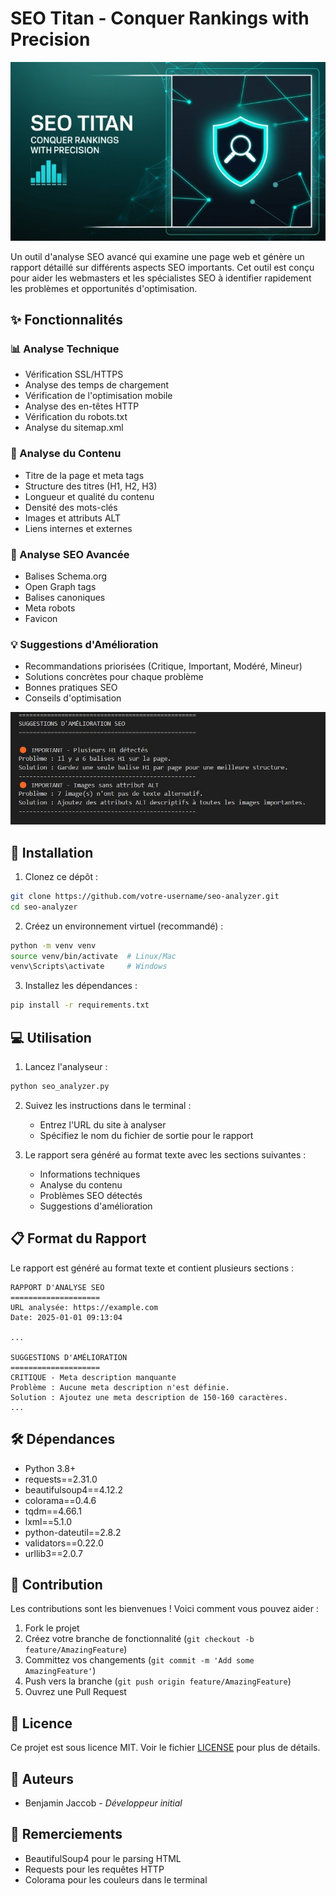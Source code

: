 # SEO Titan - Conquer Rankings with Precision

<div>
  <img src="seotitan.jpg" alt="seotitan" width="600">
</div>

Un outil d'analyse SEO avancé qui examine une page web et génère un rapport détaillé sur différents aspects SEO importants. Cet outil est conçu pour aider les webmasters et les spécialistes SEO à identifier rapidement les problèmes et opportunités d'optimisation.

## ✨ Fonctionnalités

### 📊 Analyse Technique
- Vérification SSL/HTTPS
- Analyse des temps de chargement
- Vérification de l'optimisation mobile
- Analyse des en-têtes HTTP
- Vérification du robots.txt
- Analyse du sitemap.xml

### 📝 Analyse du Contenu
- Titre de la page et meta tags
- Structure des titres (H1, H2, H3)
- Longueur et qualité du contenu
- Densité des mots-clés
- Images et attributs ALT
- Liens internes et externes

### 🔎 Analyse SEO Avancée
- Balises Schema.org
- Open Graph tags
- Balises canoniques
- Meta robots
- Favicon

### 💡 Suggestions d'Amélioration
- Recommandations priorisées (Critique, Important, Modéré, Mineur)
- Solutions concrètes pour chaque problème
- Bonnes pratiques SEO
- Conseils d'optimisation

<div>
  <img src="suggestions.jpg" alt="suggestions-seo" width="600">
</div>

## 🚀 Installation

1. Clonez ce dépôt :
```bash
git clone https://github.com/votre-username/seo-analyzer.git
cd seo-analyzer
```

2. Créez un environnement virtuel (recommandé) :
```bash
python -m venv venv
source venv/bin/activate  # Linux/Mac
venv\Scripts\activate     # Windows
```

3. Installez les dépendances :
```bash
pip install -r requirements.txt
```

## 💻 Utilisation

1. Lancez l'analyseur :
```bash
python seo_analyzer.py
```

2. Suivez les instructions dans le terminal :
   - Entrez l'URL du site à analyser
   - Spécifiez le nom du fichier de sortie pour le rapport

3. Le rapport sera généré au format texte avec les sections suivantes :
   - Informations techniques
   - Analyse du contenu
   - Problèmes SEO détectés
   - Suggestions d'amélioration

## 📋 Format du Rapport

Le rapport est généré au format texte et contient plusieurs sections :

```
RAPPORT D'ANALYSE SEO
====================
URL analysée: https://example.com
Date: 2025-01-01 09:13:04

...

SUGGESTIONS D'AMÉLIORATION
====================
CRITIQUE - Meta description manquante
Problème : Aucune meta description n'est définie.
Solution : Ajoutez une meta description de 150-160 caractères.
...
```

## 🛠️ Dépendances

- Python 3.8+
- requests==2.31.0
- beautifulsoup4==4.12.2
- colorama==0.4.6
- tqdm==4.66.1
- lxml==5.1.0
- python-dateutil==2.8.2
- validators==0.22.0
- urllib3==2.0.7

## 🤝 Contribution

Les contributions sont les bienvenues ! Voici comment vous pouvez aider :

1. Fork le projet
2. Créez votre branche de fonctionnalité (`git checkout -b feature/AmazingFeature`)
3. Committez vos changements (`git commit -m 'Add some AmazingFeature'`)
4. Push vers la branche (`git push origin feature/AmazingFeature`)
5. Ouvrez une Pull Request

## 📄 Licence

Ce projet est sous licence MIT. Voir le fichier [LICENSE](LICENSE) pour plus de détails.

## 👥 Auteurs

- Benjamin Jaccob - *Développeur initial*

## 🙏 Remerciements

- BeautifulSoup4 pour le parsing HTML
- Requests pour les requêtes HTTP
- Colorama pour les couleurs dans le terminal
